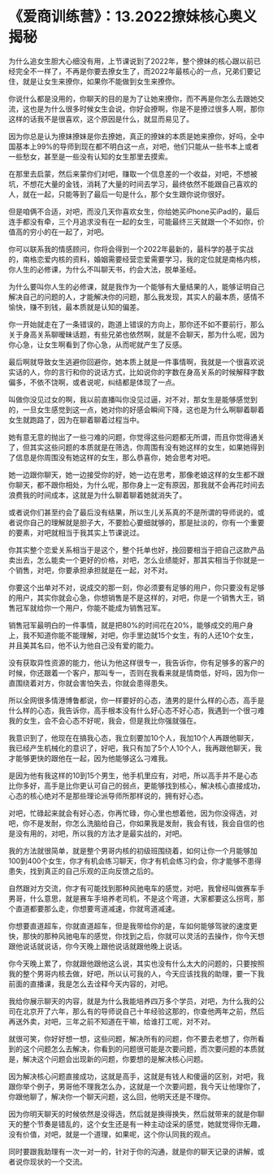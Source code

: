 # 《爱商训练营》：13.2022撩妹核心奥义揭秘

为什么追女生胆大心细没有用，上节课说到了2022年，整个撩妹的核心跟以前已经完全不一样了，不再是你要去撩女生了，而2022年最核心的一点，兄弟们要记住，就是让女生来撩你，如果你不能做到女生来撩你。

你说什么都是没用的，你聊天的目的是为了让她来撩你，而不再是你怎么去跟她交流，这也是为什么很多时候女生会说，你好会撩啊，你是不是撩过很多人啊，那你这样的话我不是很喜欢，这个原因是什么，就显而易见了。

因为你总是认为撩妹撩妹是你去撩她，真正的撩妹的本质是她来撩你，好吗，全中国基本上99%的导师到现在都不明白这一点，对吧，他们只能从一些书本上或者一些愁女，甚至是一些没有认知的女生那里去摸索。

在那里去启蒙，然后来蒙你们对吧，赚取一个信息差的一个收益，对吧，不想被坑，不想花大量的金钱，消耗了大量的时间去学习，最终依然不能跟自己喜欢的人，就在一起，只能等到了最后一句是什么，那个女生跟你说你很好。

但是咱俩不合适，对吧，而没几天你喜欢女生，你给她买iPhone买iPad的，最后连手都没有牵，三个月追求没有在一起的女生，可能最终三天就跟一个不如你，价值高的穷小的在一起了，对吧。

你可以联系我的情感顾问，你将会得到一个2022年最新的，最科学的基于实战的，南格恋爱内核的资料，婚姻需要经营恋爱需要学习，我的定位就是南格内核，你人生的必修课，为什么不叫聊天书，约会大法，脱单圣经。

为什么要叫你人生的必修课，就是我作为一个能够有大量结果的人，能够证明自己解决自己的问题的人，才能解决你的问题，那么我发现，其实人的最本质，感情不愉快，赚不到钱，最本质就是认知的偏差。

你一开始就走在了一条错误的，跑道上错误的方向上，那你还不如不要前行，那么关于身高关系聊暧昧话题，有些兄弟也依然啊，就是不会聊天，那为什么呢，因为你心急，让女生啊看到了你心急，从而呢就产生了反感。

最后啊就导致女生逃避你回避你，她本质上就是一件事情啊，我就是一个很喜欢说实话的人，你的言行和你的说话方式，比如说你的字数在身高关系的时候解释字数偏多，不依不饶啊，或者说呢，纠结都是体现了一点。

叫做你没见过女的啊，我以前直播叫你没见过逼，对不对，那女生是能够感觉到的，一旦女生感觉到这一点，她对你的好感会瞬间下降，这也是为什么啊聊着聊着女生就跑路了，因为在聊着聊着过程当中。

她有意无意的抛出了一些刁难的问题，你觉得这些问题都无所谓，而且你觉得通关了，但其实这些问题的本质就是在筛选，你周围有没有她这样的女生，如果她得到了信息是你周围没有她这样的女生，那么恭喜你，她会思考对吧。

她一边跟你聊天，她一边接受你的好，她一边在思考，那像老娘这样的女生都不跟你聊天，都不跟你相处，为什么呢，那你身上一定有原因，那我就不会再花时间去浪费我的时间成本，这就是为什么聊着聊着她就消失了。

或者说你们甚至约会了最后没有结果，所以生儿关系真的不是所谓的导师说的，或者说你自己的理解就是胆子大，不要脸心要细就够的，那是扯淡的，你有一个重要的要素，对吧就相当于我其实上节课说过。

你其实整个恋爱关系相当于是这个，整个托单也好，挽回要相当于把自己这款产品卖出去，怎么能卖一个更好的价格，对吧，怎么业绩能好，那其实相当于你就是一个销售，对吧，你要承担承担就是在一起，对不对。

你要这个出单对不对，说成交的那一刻，你必须要有足够的用户，你只要没有足够的用户，其实你就会心急，你想销售是不是这样的，对吧，你是一个销售大王，销售冠军就给你一个用户，你能不能成为销售冠军。

销售冠军最明白的一件事情，就是把80%的时间花在20%，能够成交的用户身上，我不知道你能不能理解，对吧，你手里边就15个女生，有的人还10个女生，并且美其名曰，他不认为他自己没有爱的能力。

没有获取异性资源的能力，他认为他这样很专一，我告诉你，你有足够多的客户的时候，你还跟着一个客户，那叫专一，否则在我看来就是情商低，好吗，因为你一直围绕着对方，你就会害怕失去，你就会患得患失。

所以全网很多情港博鲁都说，你一样要好的心态，渣男的是什么样的心态，高手是什么样的心态，我告诉你，高手根本没有什么好心态不好心态，我遇到一个很刁难我的女生，会不会心态不好呢，我会，但是我比你强就强在。

我意识到了，他现在在搞我心态，我立刻要加10个人，我加10个人再跟他聊天，我已经产生机械化的意识了，好吧，我只有加了5个人10个人，我再跟他聊天，我才能够更快的跟他在一起，因为他能够这么刁难我。

是因为他有我这样的10到15个男生，他手机里应有，对吧，所以高手并不是心态比你多好，高手是比你更认可自己的弱点，更能够找到核心，解决核心直接成功，心态的核心绝对不是那些理论派导师所那样说的，拥有好心态。

对吧，忙碌起来就会有好心态，你再忙碌，你心里也想着他，因为你没得选，对吧，你不是发耐，你怎么洗脑给自己，你如果我是发耐，我会有钱，我会自信的也是没有用的，对吧，所以我的方法才是最实战的，对吧。

我的方法就很简单，就是整个男哥内核的初级班围绕着，如何让你一个月能够加100到400个女生，你才有机会练习聊天，你才有机会练习约会，你才能够不患得患失，找到真正的自己乐观的正向反馈之后的。

自然跟对方交流，你才有可能找到那种风驰电车的感觉，对吧，我曾经叫做赛车手男哥，什么意思，就是赛车手培养老司机，不是这个弯道，大家都要这么拐弯，那个直道都要那么走，你想要弯道减速，你就弯道减速。

你想要直道超车，你就直道超车，但是我带给你的是，车如何能够驾驶的速度更快，那快的那种风驰电车的感觉，你找到之后，你就可以灵活的去操作，你今天想跟他说话就说话，你今天晚上跟他说话就跟他晚上说话。

你今天晚上累了，你就跟他跟他这么说，其实也没有什么太大的问题的，只要按照我的整个男哥内核去做，好吧，所以认可我的人，今天应该找我的助理，要一下我前面的直播课，我是怎么去诠释今天内容的，对吧。

我给你展示聊天的内容，就是为什么我能培养四万多个学员，对吧，为什么我的公司在北京开了六年，那么有的导师说自己十年经验这那的，你查他两年之前，然后再送外卖，对吧，三年之前不知道在干嘛，给谁打工呢，对不对。

就很可笑，你好好想一想，这些问题，解决所有的问题，你不要去老想了，你所看到的这个问题怎么去解决，你看到的问题很可能是次要问题，而次要问题的本质就是，解决这个问题会出现新的问题，你要想的是解决核心问题。

因为解决核心问题直接成功，这就是高手，这就是有钱人和傻逼的区别，对吧，我跟你举个例子，男哥他不理我怎么办，这就是一个次要问题，我今天让他理你了，你跟他聊了，解决你一个聊天问题，这么回，他明天还是不理你。

因为你明天聊天的时候依然是没得选，然后就是换得换失，然后就带来的就是你聊天的整个节奏是错乱的，这个女生还是有一种主动诠采的感觉，她就觉得你无趣，没有价值，对吧，就是一个道理，如果呢，这个你认同我的观点。

同时要跟我助理有一次一对一的，针对于你的沟通，就是你的聊天记录的讲解，或者说你现状的一个交流。
